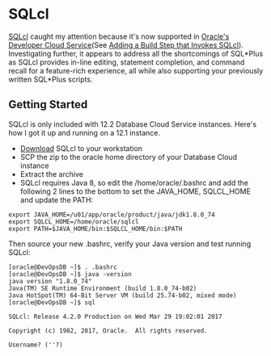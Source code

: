 # SQLcl

[SQLcl](http://www.oracle.com/technetwork/developer-tools/sqlcl/overview/index.html) caught my attention because it's now supported in [Oracle's Developer Cloud Service](https://cloud.oracle.com/developer_service)(See [Adding a Build Step that Invokes SQLcl](http://docs.oracle.com/en/cloud/paas/developer-cloud/csdcs/managing-project-jobs-and-builds-oracle-developer-cloud-service.html#GUID-9D31DDA7-2EB8-496E-9228-2588F636CE84)). Investigating further, it appears to address all the shortcomings of SQL\*Plus as SQLcl provides in-line editing, statement completion, and command recall for a feature-rich experience, all while also supporting your previously written SQL*Plus scripts. 

## Getting Started
SQLcl is only included with 12.2 Database Cloud Service instances. Here's how I got it up and running on a 12.1 instance.
- [Download](http://www.oracle.com/technetwork/developer-tools/sqlcl/downloads/index.html) SQLcl to your workstation
- SCP the zip to the oracle home directory of your Database Cloud instance
- Extract the archive
- SQLcl requires Java 8, so edit the /home/oracle/.bashrc and add the following 2 lines to the bottom to set the JAVA_HOME, SQLCL_HOME and update the PATH:
```
export JAVA_HOME=/u01/app/oracle/product/java/jdk1.8.0_74
export SQLCL_HOME=/home/oracle/sqlcl
export PATH=$JAVA_HOME/bin:$SQLCL_HOME/bin:$PATH

```
Then source your new .bashrc, verify your Java version and test running SQLcl:
```
[oracle@DevOpsDB ~]$ . .bashrc
[oracle@DevOpsDB ~]$ java -version
java version "1.8.0_74"
Java(TM) SE Runtime Environment (build 1.8.0_74-b02)
Java HotSpot(TM) 64-Bit Server VM (build 25.74-b02, mixed mode)
[oracle@DevOpsDB ~]$ sql

SQLcl: Release 4.2.0 Production on Wed Mar 29 19:02:01 2017

Copyright (c) 1982, 2017, Oracle.  All rights reserved.

Username? (''?)

```



